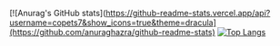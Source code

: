 
[![Anurag's GitHub stats](https://github-readme-stats.vercel.app/api?username=copets7&show_icons=true&theme=dracula](https://github.com/anuraghazra/github-readme-stats)
[![Top Langs](https://github-readme-stats.vercel.app/api/top-langs/?username=copets7&hide_progress=true)](https://github.com/anuraghazra/github-readme-stats)

<!--
**copets7/copets7** is a ✨ _special_ ✨ repository because its `README.md` (this file) appears on your GitHub profile.

Here are some ideas to get you started:

- 🔭 I’m currently working on ...
- 🌱 I’m currently learning ...
- 👯 I’m looking to collaborate on ...
- 🤔 I’m looking for help with ...
- 💬 Ask me about ...
- 📫 How to reach me: ...
- 😄 Pronouns: ...
- ⚡ Fun fact: ...
-->
